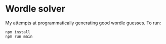 # Wordle solver

My attempts at programmatically generating good wordle guesses. To run:

```
npm install
npm run main
```
